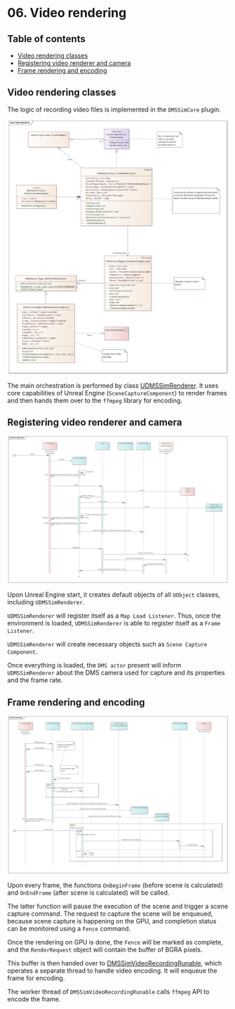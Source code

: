 # 06. Video rendering

## Table of contents

- [Video rendering classes](#video-rendering-classes)
- [Registering video renderer and camera](#registering-video-renderer-and-camera)
- [Frame rendering and encoding](#frame-rendering-and-encoding)

## Video rendering classes <a id="video-rendering-classes" name="video-rendering-classes"></a>

The logic of recording video files is implemented in the `DMSSimCore` plugin. 

![Video rendering static](img/Video-Renderer-Static.png)

The main orchestration is performed by class [UDMSSimRenderer](../../../DMS_Simulation/Plugins/DMSSimCore/Source/DMSSimCore/Public/DMSSimRenderer.h).
It uses core capabilities of Unreal Engine (`SceneCaptureComponent`) to render frames and then hands them over to the `ffmpeg` library for encoding.


## Registering video renderer and camera <a id="registering-video-renderer-and-camera" name="registering-video-renderer-and-camera"></a>

![Renderer registration](img/Render_registration.png)

Upon Unreal Engine start, it creates default objects of all `UObject` classes, including `UDMSSimRenderer`.

`UDMSSimRenderer` will register itself as a `Map Load Listener`. Thus, once the environment is loaded, `UDMSSimRenderer` is able to register itself as a `Frame Listener`.

`UDMSSimRenderer` will create necessary objects such as `Scene Capture Component`.

Once everything is loaded, the `DMS actor` present will inform `UDMSSimRenderer` about the DMS camera used for capture and its properties and the frame rate. 


## Frame rendering and encoding <a id="frame-rendering-and-encoding" name="frame-rendering-and-encoding"></a>

![Frame rendering](img/FrameRendering.png)

Upon every frame, the functions `OnBeginFrame` (before scene is calculated) and `OnEndFrame` (after scene is calculated) will be called. 

The latter function will pause the execution of the scene and trigger a scene capture command. The request to capture the scene will be enqueued, because scene capture is happening on the GPU, and completion status can be monitored using a `Fence` command.

Once the rendering on GPU is done, the `Fence` will be marked as complete, and the `RenderRequest` object will contain the buffer of BGRA pixels.

This buffer is then handed over to [DMSSimVideoRecordingRunable](../../../DMS_Simulation/Plugins/DMSSimCore/Source/DMSSimCore/Private/DMSSimVideoRecordingRunable.h), which operates a separate thread to handle video encoding. It will enqueue the frame for encoding.

The worker thread of `DMSSimVideoRecordingRunable` calls `ffmpeg` API to encode the frame.